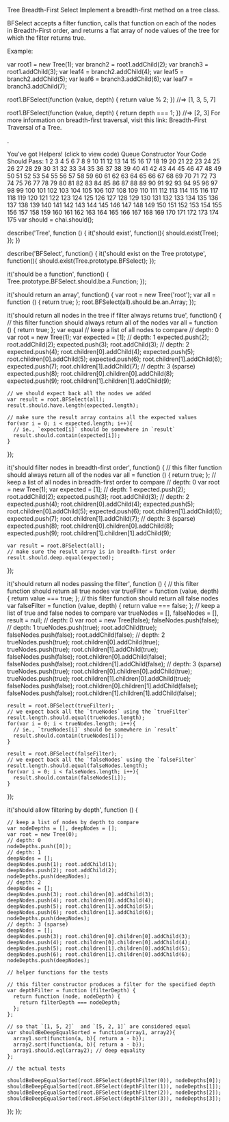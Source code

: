 Tree Breadth-First Select
Implement a breadth-first method on a tree class.

BFSelect accepts a filter function, calls that function on each of the nodes in Breadth-First order, and returns a flat array of node values of the tree for which the filter returns true.

Example:

var root1 = new Tree(1);
var branch2 = root1.addChild(2);
var branch3 = root1.addChild(3);
var leaf4 = branch2.addChild(4);
var leaf5 = branch2.addChild(5);
var leaf6 = branch3.addChild(6);
var leaf7 = branch3.addChild(7);

root1.BFSelect(function (value, depth) {
  return value % 2;
}) //=> [1, 3, 5, 7]

root1.BFSelect(function (value, depth) {
  return depth === 1;
}) //=> [2, 3]
For more information on breadth-first traversal, visit this link: Breadth-First Traversal of a Tree.

.

You've got Helpers! (click to view code)
Queue Constructor
Your Code Should Pass:
1
2
3
4
5
6
7
8
9
10
11
12
13
14
15
16
17
18
19
20
21
22
23
24
25
26
27
28
29
30
31
32
33
34
35
36
37
38
39
40
41
42
43
44
45
46
47
48
49
50
51
52
53
54
55
56
57
58
59
60
61
62
63
64
65
66
67
68
69
70
71
72
73
74
75
76
77
78
79
80
81
82
83
84
85
86
87
88
89
90
91
92
93
94
95
96
97
98
99
100
101
102
103
104
105
106
107
108
109
110
111
112
113
114
115
116
117
118
119
120
121
122
123
124
125
126
127
128
129
130
131
132
133
134
135
136
137
138
139
140
141
142
143
144
145
146
147
148
149
150
151
152
153
154
155
156
157
158
159
160
161
162
163
164
165
166
167
168
169
170
171
172
173
174
175
var should = chai.should();

describe('Tree', function () {
  it('should exist', function(){
    should.exist(Tree);
  });
})

describe('BFSelect', function() {
  it('should exist on the Tree prototype', function(){
    should.exist(Tree.prototype.BFSelect);
  });

  it('should be a function', function() {
    Tree.prototype.BFSelect.should.be.a.Function;
  });

  it('should return an array', function() {
    var root = new Tree('root');
    var all = function () { return true; };
    root.BFSelect(all).should.be.an.Array;
  });

  it('should return all nodes in the tree if filter always returns true', function() {
    // this filter function should always return all of the nodes
    var all = function () { return true; };
    var equal
    // keep a list of all nodes to compare
    // depth: 0
    var root = new Tree(1);
    var expected = [1];
    // depth: 1
    expected.push(2); root.addChild(2);
    expected.push(3); root.addChild(3);
    // depth: 2
    expected.push(4); root.children[0].addChild(4);
    expected.push(5); root.children[0].addChild(5);
    expected.push(6); root.children[1].addChild(6);
    expected.push(7); root.children[1].addChild(7);
    // depth: 3 (sparse)
    expected.push(8); root.children[0].children[0].addChild(8);
    expected.push(9); root.children[1].children[1].addChild(9);

    // we should expect back all the nodes we added
    var result = root.BFSelect(all);
    result.should.have.length(expected.length);

    // make sure the result array contains all the expected values
    for(var i = 0; i < expected.length; i++){
      // ie., `expected[i]` should be somewhere in `result`
      result.should.contain(expected[i]);
    }
  });

   it('should filter nodes in breadth-first order', function() {
    // this filter function should always return all of the nodes
    var all = function () { return true; };
    // keep a list of all nodes in breadth-first order to compare
    // depth: 0
    var root = new Tree(1);
    var expected = [1];
    // depth: 1
    expected.push(2); root.addChild(2);
    expected.push(3); root.addChild(3);
    // depth: 2
    expected.push(4); root.children[0].addChild(4);
    expected.push(5); root.children[0].addChild(5);
    expected.push(6); root.children[1].addChild(6);
    expected.push(7); root.children[1].addChild(7);
    // depth: 3 (sparse)
    expected.push(8); root.children[0].children[0].addChild(8);
    expected.push(9); root.children[1].children[1].addChild(9);

    var result = root.BFSelect(all);
    // make sure the result array is in breadth-first order
    result.should.deep.equal(expected);
  });

  it('should return all nodes passing the filter', function () {
    // this filter function should return all true nodes
    var trueFilter = function (value, depth) {
      return value === true;
    };
    // this filter function should return all false nodes
    var falseFilter = function (value, depth) {
      return value === false;
    };
    // keep a list of true and false nodes to compare
    var trueNodes = [], falseNodes = [], result = null;
    // depth: 0
    var root = new Tree(false);
    falseNodes.push(false);
    // depth: 1
    trueNodes.push(true);   root.addChild(true);
    falseNodes.push(false); root.addChild(false);
    // depth: 2
    trueNodes.push(true);   root.children[0].addChild(true);
    trueNodes.push(true);   root.children[1].addChild(true);
    falseNodes.push(false); root.children[0].addChild(false);
    falseNodes.push(false); root.children[1].addChild(false);
    // depth: 3 (sparse)
    trueNodes.push(true);   root.children[0].children[0].addChild(true);
    trueNodes.push(true);   root.children[1].children[0].addChild(true);
    falseNodes.push(false); root.children[0].children[1].addChild(false);
    falseNodes.push(false); root.children[1].children[1].addChild(false);

    result = root.BFSelect(trueFilter);
    // we expect back all the `trueNodes` using the `trueFilter`
    result.length.should.equal(trueNodes.length);
    for(var i = 0; i < trueNodes.length; i++){
      // ie., `trueNodes[i]` should be somewhere in `result`
      result.should.contain(trueNodes[i]);
    }

    result = root.BFSelect(falseFilter);
    // we expect back all the `falseNodes` using the `falseFilter`
    result.length.should.equal(falseNodes.length);
    for(var i = 0; i < falseNodes.length; i++){
      result.should.contain(falseNodes[i]);
    }
  });

  it('should allow filtering by depth', function () {

    // keep a list of nodes by depth to compare
    var nodeDepths = [], deepNodes = [];
    var root = new Tree(0);
    // depth: 0
    nodeDepths.push([0]);
    // depth: 1
    deepNodes = [];
    deepNodes.push(1); root.addChild(1);
    deepNodes.push(2); root.addChild(2);
    nodeDepths.push(deepNodes);
    // depth: 2
    deepNodes = [];
    deepNodes.push(3); root.children[0].addChild(3);
    deepNodes.push(4); root.children[0].addChild(4);
    deepNodes.push(5); root.children[1].addChild(5);
    deepNodes.push(6); root.children[1].addChild(6);
    nodeDepths.push(deepNodes);
    // depth: 3 (sparse)
    deepNodes = [];
    deepNodes.push(3); root.children[0].children[0].addChild(3);
    deepNodes.push(4); root.children[0].children[0].addChild(4);
    deepNodes.push(5); root.children[1].children[0].addChild(5);
    deepNodes.push(6); root.children[1].children[0].addChild(6);
    nodeDepths.push(deepNodes);

    // helper functions for the tests

    // this filter constructor produces a filter for the specified depth
    var depthFilter = function (filterDepth) {
      return function (node, nodeDepth) {
        return filterDepth === nodeDepth;
      };
    };

    // so that `[1, 5, 2]`  and `[5, 2, 1]` are considered equal
    var shouldBeDeepEqualSorted = function(array1, array2){
      array1.sort(function(a, b){ return a - b});
      array2.sort(function(a, b){ return a - b});
      array1.should.eql(array2); // deep equality
    };

    // the actual tests

    shouldBeDeepEqualSorted(root.BFSelect(depthFilter(0)), nodeDepths[0]);
    shouldBeDeepEqualSorted(root.BFSelect(depthFilter(1)), nodeDepths[1]);
    shouldBeDeepEqualSorted(root.BFSelect(depthFilter(2)), nodeDepths[2]);
    shouldBeDeepEqualSorted(root.BFSelect(depthFilter(3)), nodeDepths[3]);
  });
});
